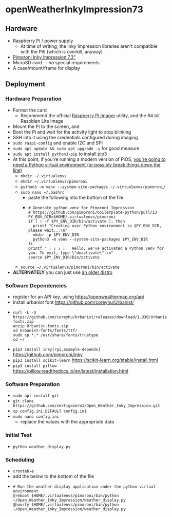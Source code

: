 # openWeatherInkyImpression73

## Hardware
- Raspberry Pi / power supply
  - At time of writing, the Inky Impression libraries aren't compatible with the Pi5 (which is overkill, anyway)
- [Pimoroni Inky Impression 7.3"](https://shop.pimoroni.com/products/inky-impression-7-3?variant=40512683376723)
- MicroSD card -- no special requirements
- A case/mount/frame for display

## Deployment
### Hardware Preparation
- Format the card
  - Recommend the official [Raspberry Pi Imager](https://www.raspberrypi.com/software/) utility, and the 64 bit Raspbian Lite image
- Mount the Pi to the screen, and 
- Boot the Pi and wait for the activity light to stop blinking
- SSH into it using the credentials configured during imaging
- `sudo raspi-config` and enable I2C and SPI
- `sudo apt update && sudo apt upgrade -y` for good measure
- `sudo apt install python3-pip` to install pip3
- At this point, if you're running a modern version of PiOS, [you're going to need a Python virtual environment (or possibly break things down the line)](https://github.com/pimoroni/boilerplate-python/pull/13)
  - `mkdir ~/.virtualenvs`
  - `mkdir ~/.virtualenvs/pimoroni`
  - `python3 -m venv --system-site-packages ~/.virtualenvs/pimoroni/`
  - `sudo nano ~/.bashrc`
    - paste the following into the bottom of the file
    - ```
      # Generate python venv for Pimoroni Impression
      # https://github.com/pimoroni/boilerplate-python/pull/13
      PY_ENV_DIR=$HOME/.virtualenvs/pimoroni
      if [ ! -f $PY_ENV_DIR/bin/activate ]; then
        printf "Creating user Python environment in $PY_ENV_DIR, please wait...\n"
        mkdir -p $PY_ENV_DIR
        python3 -m venv --system-site-packages $PY_ENV_DIR
      fi
      printf " ↓ ↓ ↓ ↓   Hello, we've activated a Python venv for you. To exit, type \"deactivate\".\n"
      source $PY_ENV_DIR/bin/activate
      ```
  - `source ~/.virtualenvs/pimoroni/bin/activate`
- **ALTERNATELY** you can just use [an older distro](http://downloads.raspberrypi.org/raspios_oldstable_arm64/images/raspios_oldstable_arm64-2023-10-10/2023-05-03-raspios-bullseye-arm64.img.xz)
### Software Dependencies
- register for an API key, using https://openweathermap.org/api
- install urbanist font https://github.com/coreyhu/Urbanist/
-   ```
    curl -L -O https://github.com/coreyhu/Urbanist/releases/download/1.330/Urbanist-fonts.zip
    unzip Urbanist-fonts.zip
    cd Urbanist-fonts/fonts/ttf/
    sudo cp *.* /usr/share/fonts/truetype
    cd ~/
    ```
- `pip3 install inky[rpi,example-depends]` https://github.com/pimoroni/inky
- `pip3 install scikit-learn` https://scikit-learn.org/stable/install.html
- `pip3 install pillow` https://pillow.readthedocs.io/en/latest/installation.html
### Software Preparation
- `sudo apt install git`
- `git clone https://github.com/vertigozero1/Open_Weather_Inky_Impression.git`
- `cp config.ini.DEFAULT config.ini`
- `sudo nano config.ini`
  - replace the values with the appropriate data
### Initial Test
- `python weather_display.py`
### Scheduling
- `crontab-e`
- add the below to the bottom of the file
- ```
  # Run the weather display application under the python virtual environment
  @reboot $HOME/.virtualenvs/pimoroni/bin/python ~/Open_Weather_Inky_Impression/weather_display.py
  @hourly $HOME/.virtualenvs/pimoroni/bin/python ~/Open_Weather_Inky_Impression/weather_display.py
  ```
